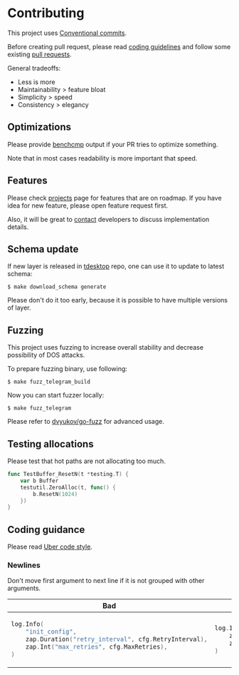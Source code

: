 # Contributing

This project uses [Conventional commits](https://www.conventionalcommits.org/en/v1.0.0/).

Before creating pull request, please read [coding guidelines](https://github.com/uber-go/guide/blob/master/style.md) and
follow some existing [pull requests](https://github.com/gotd/td/pulls).

General tradeoffs:
* Less is more
* Maintainability > feature bloat
* Simplicity > speed
* Consistency > elegancy

## Optimizations

Please provide [benchcmp](https://godoc.org/golang.org/x/tools/cmd/benchcmp) output if your PR
tries to optimize something.

Note that in most cases readability is more important that speed.


## Features

Please check [projects](https://github.com/gotd/td/projects) page for features that
are on roadmap. If you have idea for new feature, please open feature request first.

Also, it will be great to [contact](.github/SUPPORT.md) developers to discuss implementation
details.

## Schema update

If new layer is released in [tdesktop](https://github.com/telegramdesktop/tdesktop) repo, one can
use it to update to latest schema:

```console
$ make download_schema generate
```

Please don't do it too early, because it is possible to have multiple versions of
layer.

## Fuzzing

This project uses fuzzing to increase overall stability and decrease
possibility of DOS attacks.

To prepare fuzzing binary, use following:
```console
$ make fuzz_telegram_build
```
Now you can start fuzzer locally:
```console
$ make fuzz_telegram
```
Please refer to [dvyukov/go-fuzz](https://github.com/dvyukov/go-fuzz) for advanced usage.

## Testing allocations

Please test that hot paths are not allocating too much.
```go
func TestBuffer_ResetN(t *testing.T) {
    var b Buffer
    testutil.ZeroAlloc(t, func() {
        b.ResetN(1024)
    })
}
```

## Coding guidance

Please read [Uber code style](https://github.com/uber-go/guide/blob/master/style.md).

### Newlines

Don't move first argument to next line if it is not grouped
with other arguments.

<table>
<thead><tr><th>Bad</th><th>Good</th></tr></thead>
<tbody>
<tr><td>

```go
log.Info(
    "init_config",
    zap.Duration("retry_interval", cfg.RetryInterval),
    zap.Int("max_retries", cfg.MaxRetries),
)
```

</td><td>

```go
log.Info("init_config",
    zap.Duration("retry_interval", cfg.RetryInterval),
    zap.Int("max_retries", cfg.MaxRetries),
)
```

</td></tr>
</tbody></table>
